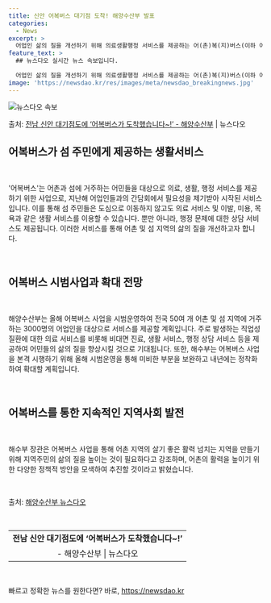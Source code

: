 ```yaml
---
title: 신안 어복버스 대기점 도착! 해양수산부 발표
categories:
  - News
excerpt: >
  어업인 삶의 질을 개선하기 위해 의료생활행정 서비스를 제공하는 어(촌)복(지)버스(이하 어복버스)가 어촌과 …
feature_text: >
  ## 뉴스다오 실시간 뉴스 속보입니다.

  어업인 삶의 질을 개선하기 위해 의료생활행정 서비스를 제공하는 어(촌)복(지)버스(이하 어복버스)가 어촌과 …
image: 'https://newsdao.kr/res/images/meta/newsdao_breakingnews.jpg'
---
```


![뉴스다오 속보](https://newsdao.kr/res/images/meta/newsdao_breakingnews.jpg)

<p>출처: <a href="https://newsdao.kr/3289" rel="dofollow">전남 신안 대기점도에 ‘어복버스가 도착했습니다~!’  - 해양수산부</a> | 뉴스다오</p>

<h2 data-ke-size="size26">어복버스가 섬 주민에게 제공하는 생활서비스</h2>
<p data-ke-size="size16">&nbsp;</p>
'어복버스'는 어촌과 섬에 거주하는 어민들을 대상으로 의료, 생활, 행정 서비스를 제공하기 위한 사업으로, 지난해 어업인들과의 간담회에서 필요성을 제기받아 시작된 서비스입니다. 이를 통해 섬 주민들은 도심으로 이동하지 않고도 의료 서비스 및 이발, 미용, 목욕과 같은 생활 서비스를 이용할 수 있습니다. 뿐만 아니라, 행정 문제에 대한 상담 서비스도 제공됩니다. 이러한 서비스를 통해 어촌 및 섬 지역의 삶의 질을 개선하고자 합니다.
<p data-ke-size="size16">&nbsp;</p>

<h2 data-ke-size="size26">어복버스 시범사업과 확대 전망</h2>
<p data-ke-size="size16">&nbsp;</p>
해양수산부는 올해 어복버스 사업을 시범운영하여 전국 50여 개 어촌 및 섬 지역에 거주하는 3000명의 어업인을 대상으로 서비스를 제공할 계획입니다. 주로 발생하는 직업성 질환에 대한 의료 서비스를 비롯해 비대면 진료, 생활 서비스, 행정 상담 서비스 등을 제공하여 어민들의 삶의 질을 향상시킬 것으로 기대됩니다. 또한, 해수부는 어복버스 사업을 본격 시행하기 위해 올해 시범운영을 통해 미비한 부분을 보완하고 내년에는 정착화하여 확대할 계획입니다.
<p data-ke-size="size16">&nbsp;</p>

<h2 data-ke-size="size26">어복버스를 통한 지속적인 지역사회 발전</h2>
<p data-ke-size="size16">&nbsp;</p>
해수부 장관은 어복버스 사업을 통해 어촌 지역의 살기 좋은 활력 넘치는 지역을 만들기 위해 지역주민의 삶의 질을 높이는 것이 필요하다고 강조하며, 어촌의 활력을 높이기 위한 다양한 정책적 방안을 모색하여 추진할 것이라고 밝혔습니다.
<p data-ke-size="size16">&nbsp;</p>
출처: <a href="https://newsdao.kr/3289">해양수산부 뉴스다오</a>
<p data-ke-size="size16">&nbsp;</p>
<table>
<tbody>
<tr>
<td style="text-align: center; height: 17px;"><strong>전남 신안 대기점도에 ‘어복버스가 도착했습니다~!’</strong></td>
</tr>
<tr>
<td style="text-align: center; height: 17px;">- 해양수산부 | 뉴스다오</td>
</tr>
</tbody>
</table>
<p data-ke-size="size16">&nbsp;</p> 

빠르고 정확한 뉴스를 원한다면? 바로, <a href="https://newsdao.kr" rel="dofollow">https://newsdao.kr</a>



